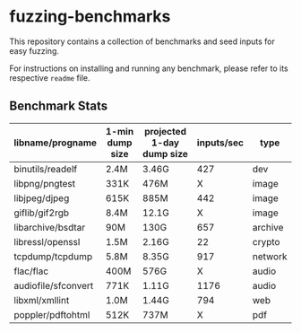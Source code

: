 # fuzzing-benchmarks

This repository contains a collection of benchmarks and seed inputs for easy fuzzing. 

For instructions on installing and running any benchmark, please refer to its respective `readme` file.


## Benchmark Stats

libname/progname | 1-min dump size | projected 1-day dump size | inputs/sec | type 
--- | --- | --- | --- | --- 
binutils/readelf | 2.4M | 3.46G | 427 | dev 
libpng/pngtest | 331K |	476M | X | image 
libjpeg/djpeg |	615K | 	885M | 442 | image 
giflib/gif2rgb | 8.4M |	12.1G | X | image
libarchive/bsdtar | 90M	| 130G | 657 | archive	
libressl/openssl |1.5M | 2.16G | 22 | crypto
tcpdump/tcpdump	| 5.8M | 8.35G | 917 | network	
flac/flac | 400M | 576G | X | audio
audiofile/sfconvert | 771K | 1.11G | 1176 | audio
libxml/xmllint | 1.0M | 1.44G | 794 | web
poppler/pdftohtml | 512K | 737M | X | pdf
